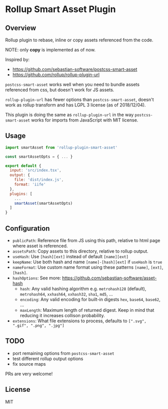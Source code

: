 # Rollup Smart Asset Plugin

## Overview

Rollup plugin to rebase, inline or copy assets referenced from the code.

NOTE: only **copy** is implemented as of now.

Inspired by:

- <https://github.com/sebastian-software/postcss-smart-asset>
- <https://github.com/rollup/rollup-plugin-url>

`postcss-smart-asset` works well when you need to bundle assets referenced from css,
but doesn't work for JS assets.

`rollup-plugin-url` has fewer options than `postcss-smart-asset`, doesn't work
as rollup transform and has LGPL 3 license (as of 2018/12/04).

This plugin is doing the same as `rollup-plugin-url` in the way
`postcss-smart-asset` works for imports from JavaScript with MIT license.

## Usage

```js
import smartAsset from 'rollup-plugin-smart-asset'

const smartAssetOpts = { ... }

export default {
  input: 'src/index.tsx',
  output: {
    file: 'dist/index.js',
    format: 'iife'
  },
  plugins: [
    ...
    smartAsset(smartAssetOpts)
  ]
}
```

## Configuration

- `publicPath`: Reference file from JS using this path, relative to html page
  where asset is referenced.
- `assetsPath`: Copy assets to this directory, relative to rollup output.
- `useHash`: Use `[hash][ext]` instead of default `[name][ext]`
- `keepName`: Use both hash and name `[name]-[hash][ext]` if `useHash` is `true`
- `nameFormat`: Use custom name format using these patterns `[name]`, `[ext]`,
  `[hash]`.
- `hashOptions`: See more: <https://github.com/sebastian-software/asset-hash>
  - `hash`: Any valid hashing algorithm e.g. `metrohash128` (default), `metrohash64`,
    `xxhash64`, `xxhash32`, `sha1`, `md5`, ...
  - `encoding`: Any valid encoding for built-in digests `hex`, `base64`, `base62`, ...
  - `maxLength`: Maximum length of returned digest. Keep in mind that reducing it
    increases collison probability.
- `extensions`: What file extensions to process, defaults to
  `[".svg", ".gif", ".png", ".jpg"]`

## TODO

- port remaining options from `postcss-smart-asset`
- test different rollup output options
- fix source maps

PRs are very welcome!

## License

MIT
